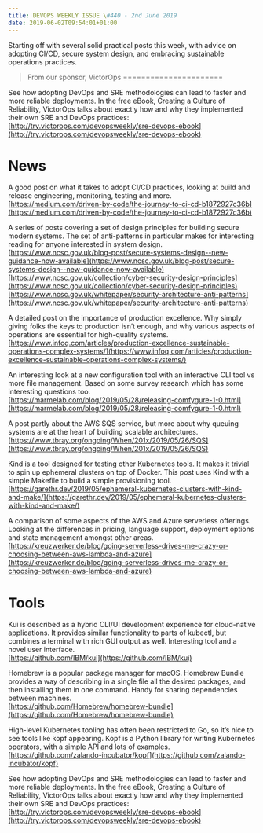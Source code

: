 ```yaml
---
title: DEVOPS WEEKLY ISSUE \#440 - 2nd June 2019 
date: 2019-06-02T09:54:01+01:00
---
```


Starting off with several solid practical posts this week, with advice on adopting CI/CD, secure system design, and embracing sustainable operations practices.


>From our sponsor, VictorOps
======================

See how adopting DevOps and SRE methodologies can lead to faster and more reliable deployments. In the free eBook, Creating a Culture of Reliability, VictorOps talks about exactly how and why they implemented their own SRE and DevOps practices:
<br>[http://try.victorops.com/devopsweekly/sre-devops-ebook](http://try.victorops.com/devopsweekly/sre-devops-ebook)


News
====

A good post on what it takes to adopt CI/CD practices, looking at build and release engineering, monitoring, testing and more.
<br>[https://medium.com/driven-by-code/the-journey-to-ci-cd-b1872927c36b](https://medium.com/driven-by-code/the-journey-to-ci-cd-b1872927c36b)


A series of posts covering a set of design principles for building secure modern systems. The set of anti-patterns in particular makes for interesting reading for anyone interested in system design.
<br>[https://www.ncsc.gov.uk/blog-post/secure-systems-design--new-guidance-now-available](https://www.ncsc.gov.uk/blog-post/secure-systems-design--new-guidance-now-available)
<br>[https://www.ncsc.gov.uk/collection/cyber-security-design-principles](https://www.ncsc.gov.uk/collection/cyber-security-design-principles)
<br>[https://www.ncsc.gov.uk/whitepaper/security-architecture-anti-patterns](https://www.ncsc.gov.uk/whitepaper/security-architecture-anti-patterns)


A detailed post on the importance of production excellence. Why simply giving folks the keys to production isn’t enough, and why various aspects of operations are essential for high-quality systems.
<br>[https://www.infoq.com/articles/production-excellence-sustainable-operations-complex-systems/](https://www.infoq.com/articles/production-excellence-sustainable-operations-complex-systems/)


An interesting look at a new configuration tool with an interactive CLI tool vs more file management. Based on some survey research which has some interesting questions too.
<br>[https://marmelab.com/blog/2019/05/28/releasing-comfygure-1-0.html](https://marmelab.com/blog/2019/05/28/releasing-comfygure-1-0.html)


A post partly about the AWS SQS service, but more about why queuing systems are at the heart of building scalable architectures.
<br>[https://www.tbray.org/ongoing/When/201x/2019/05/26/SQS](https://www.tbray.org/ongoing/When/201x/2019/05/26/SQS)


Kind is a tool designed for testing other Kubernetes tools. It makes it trivial to spin up ephemeral clusters on top of Docker. This post uses Kind with a simple Makefile to build a simple provisioning tool.
<br>[https://garethr.dev/2019/05/ephemeral-kubernetes-clusters-with-kind-and-make/](https://garethr.dev/2019/05/ephemeral-kubernetes-clusters-with-kind-and-make/)


A comparison of some aspects of the AWS and Azure serverless offerings. Looking at the differences in pricing, language support, deployment options and state management amongst other areas.
<br>[https://kreuzwerker.de/blog/going-serverless-drives-me-crazy-or-choosing-between-aws-lambda-and-azure](https://kreuzwerker.de/blog/going-serverless-drives-me-crazy-or-choosing-between-aws-lambda-and-azure)


Tools
====

Kui is described as a hybrid CLI/UI development experience for cloud-native applications. It provides similar functionality to parts of kubectl, but combines a terminal with rich GUI output as well. Interesting tool and a novel user interface.
<br>[https://github.com/IBM/kui](https://github.com/IBM/kui)


Homebrew is a popular package manager for macOS. Homebrew Bundle provides a way of describing in a single file all the desired packages, and then installing them in one command. Handy for sharing dependencies between machines.
<br>[https://github.com/Homebrew/homebrew-bundle](https://github.com/Homebrew/homebrew-bundle)


High-level Kubernetes tooling has often been restricted to Go, so it’s nice to see tools like kopf appearing. Kopf is a Python library for writing Kubernetes operators, with a simple API and lots of examples.
<br>[https://github.com/zalando-incubator/kopf](https://github.com/zalando-incubator/kopf)



See how adopting DevOps and SRE methodologies can lead to faster and more reliable deployments. In the free eBook, Creating a Culture of Reliability, VictorOps talks about exactly how and why they implemented their own SRE and DevOps practices:
<br>[http://try.victorops.com/devopsweekly/sre-devops-ebook](http://try.victorops.com/devopsweekly/sre-devops-ebook)



